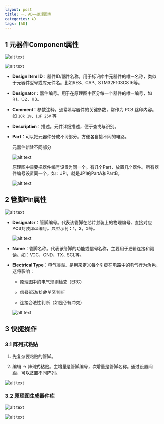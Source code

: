 ```yaml
---
layout: post
title: 一、AD——原理图库
categories: AD
tags: [AD]
---
```


## 1 元器件Component属性

![alt text](./01_image/image-1.png)

![alt text](./01_image/image.png)


- **Design Item ID**：器件ID/器件名称。用于标识库中元器件的唯一名称，类似于元器件型号或库元件名。比如RES、CAP、STM32F103C8T6等。

- **Designator**：器件编号。用于在原理图中区分每一个器件的唯一编号，如 R1、C2、U3。

- **Comment**：参数注释。通常填写器件的关键参数，常作为 PCB 丝印内容。如 `10k 1%`、`1uF 25V` 等

- **Description**：描述。元件详细描述，便于查找与识别。

- **Part**：可以把元器件分成不同部分。方便各自接不同的电路。
  
  元器件新建不同部分

  ![alt text](./01_image/image-2.png)

  原理图中需要把器件编号设置为同一个。有几个Part，放置几个器件。所有器件编号设置同一个，如：JP1，就是JP1的PartA和PartB。

  ![alt text](./01_image/image-3.png)

## 2 管脚Pin属性

![alt text](./01_image/image-4.png)

- **Designator**：管脚编号。代表该管脚在芯片封装上的物理编号，直接对应 PCB封装焊盘编号。典型示例：1，2，3等。
  
    ![alt text](./01_image/image-5.png)

- **Name**：管脚名称。代表该管脚的功能或信号名称，主要用于逻辑连接和阅读。如：VCC、GND、TX、SCL等。

- **Electrical Type**：电气类型。是用来定义每个引脚在电路中的电气行为角色，这将影响：

    - 原理图中的电气规则检查（ERC）

    - 信号驱动/接收关系判断

    - 连接合法性判断（如是否有冲突）

    ![alt text](./01_image/image-6.png)

## 3 快捷操作

### 3.1 阵列式粘贴

1. 先复杂要粘贴的管脚。

2. 编辑 -> 阵列式粘贴。主增量是管脚编号，次增量是管脚名称。通过设置间距，可以放置不同阵列。

![alt text](./01_image/image-7.png)

### 3.2 原理图生成器件库

![alt text](./01_image/image-8.png)

![alt text](./01_image/image-9.png)